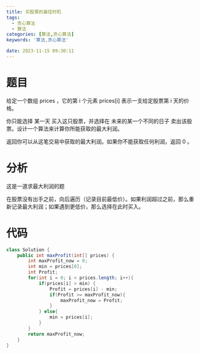 ```yaml
---
title: 买股票的最佳时机
tags:
  - 贪心算法
  - 算法
categories: [算法,贪心算法]
keywords: '算法,贪心算法'

date: 2023-11-15 09:30:11
---
```

# 题目
给定一个数组 prices ，它的第 i 个元素 prices[i] 表示一支给定股票第 i 天的价格。

你只能选择 某一天 买入这只股票，并选择在 未来的某一个不同的日子 卖出该股票。设计一个算法来计算你所能获取的最大利润。

返回你可以从这笔交易中获取的最大利润。如果你不能获取任何利润，返回 0 。

# 分析
这是一道求最大利润的题

在股票没有出手之前，向后遍历（记录目前最低价）。如果利润超过之前，那么重新记录最大利润；如果遇到更低价，那么选择在此时买入。

# 代码

```java
class Solution {
    public int maxProfit(int[] prices) {
        int maxProfit_now = 0;
        int min = prices[0];
        int Profit;
        for(int i = 0; i < prices.length; i++){
            if(prices[i] > min) {
                Profit = prices[i] - min;
                if(Profit >= maxProfit_now){
                    maxProfit_now = Profit;
                }
            } else{
                min = prices[i];
            }
        }
        return maxProfit_now;
    }
}
```
